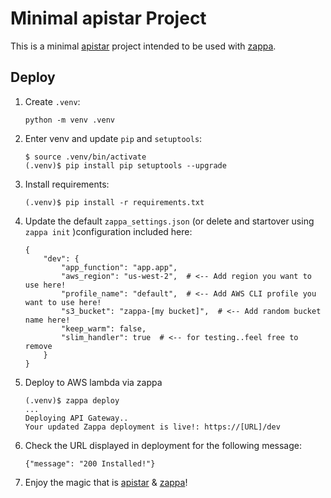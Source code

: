 # Minimal apistar Project

This is a minimal [apistar](https://github.com/encode/apistar) project intended to be used with [zappa](https://github.com/Miserlou/Zappa).

## Deploy

1. Create `.venv`: 

    ```
    python -m venv .venv
    ```
    
2. Enter venv and update `pip` and `setuptools`:

    ```
    $ source .venv/bin/activate
    (.venv)$ pip install pip setuptools --upgrade
    ```

3. Install requirements:

    ```
    (.venv)$ pip install -r requirements.txt 
    ```
    
4. Update the default `zappa_settings.json` (or delete and startover using `zappa init` )configuration included here:

    ```
    {
        "dev": {
            "app_function": "app.app",
            "aws_region": "us-west-2",  # <-- Add region you want to use here!
            "profile_name": "default",  # <-- Add AWS CLI profile you want to use here!
            "s3_bucket": "zappa-[my bucket]",  # <-- Add random bucket name here!
            "keep_warm": false,
            "slim_handler": true  # <-- for testing..feel free to remove
        }
    }
    ```    

    
5. Deploy to AWS lambda via zappa

    ```
    (.venv)$ zappa deploy
    ...
    Deploying API Gateway..
    Your updated Zappa deployment is live!: https://[URL]/dev
    ```
        
6. Check the URL displayed in deployment for the following message:

    ```
    {"message": "200 Installed!"}
    ```    
    
7. Enjoy the magic that is [apistar](https://github.com/encode/apistar) & [zappa](https://github.com/Miserlou/Zappa)!    
